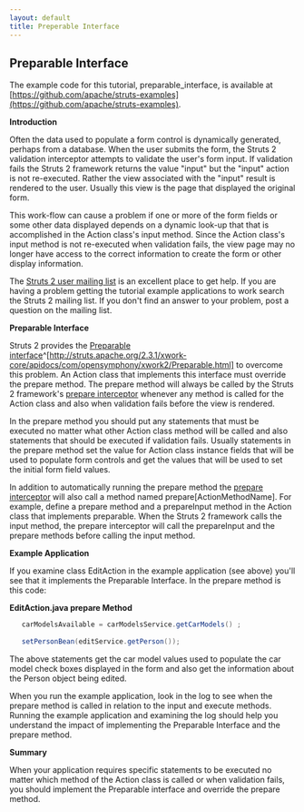 ```yaml
---
layout: default
title: Preperable Interface
---
```

## Preparable Interface

The example code for this tutorial, preparable_interface, is available at [https://github.com/apache/struts-examples](https://github.com/apache/struts-examples).

__Introduction__

Often the data used to populate a form control is dynamically generated, perhaps from a database. When the user submits the form, the Struts 2 validation interceptor attempts to validate the user's form input. If validation fails the Struts 2 framework returns the value "input" but the "input" action is not re-executed. Rather the view associated with the "input" result is rendered to the user. Usually this view is the page that displayed the original form.

This work-flow can cause a problem if one or more of the form fields or some other data displayed depends on a dynamic look-up that that is accomplished in the Action class's input method. Since the Action class's input method is not re-executed when validation fails, the view page may no longer have access to the correct information to create the form or other display information.

The [Struts 2 user mailing list](http://struts.apache.org/mail.html) is an excellent place to get help. If you are having a problem getting the tutorial example applications to work search the Struts 2 mailing list. If you don't find an answer to your problem, post a question on the mailing list.

__Preparable Interface__

Struts 2 provides the [Preparable interface](http://struts.apache.org/2.3.1/xwork-core/apidocs/com/opensymphony/xwork2/Preparable.html)^[http://struts.apache.org/2.3.1/xwork-core/apidocs/com/opensymphony/xwork2/Preparable.html] to overcome this problem. An Action class that implements this interface must override the prepare method. The prepare method will always be called by the Struts 2 framework's [prepare interceptor](//struts.apache.org/docs/prepare-interceptor.html) whenever any method is called for the Action class and also when validation fails before the view is rendered.

In the prepare method you should put any statements that must be executed no matter what other Action class method will be called and also statements that should be executed if validation fails. Usually statements in the prepare method set the value for Action class instance fields that will be used to populate form controls and get the values that will be used to set the initial form field values.

In addition to automatically running the prepare method the [prepare interceptor](//struts.apache.org/docs/prepare-interceptor.html) will also call a method named prepare[ActionMethodName]. For example, define a prepare method and a prepareInput method in the Action class that implements preparable. When the Struts 2 framework calls the input method, the prepare interceptor will call the prepareInput and the prepare methods before calling the input method.

__Example Application__

If you examine class EditAction in the example application (see above) you'll see that it implements the Preparable Interface. In the prepare method is this code:

**EditAction.java prepare Method**

```java
   carModelsAvailable = carModelsService.getCarModels() ;
		
   setPersonBean(editService.getPerson());
```

The above statements get the car model values used to populate the car model check boxes displayed in the form and also get the information about the Person object being edited.

When you run the example application, look in the log to see when the prepare method is called in relation to the input and execute methods. Running the example application and examining the log should help you understand the impact of implementing the Preparable Interface and the prepare method.

__Summary__

When your application requires specific statements to be executed no matter which method of the Action class is called or when validation fails, you should implement the Preparable interface and override the prepare method.
